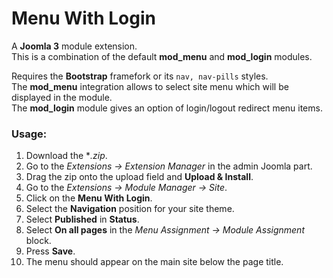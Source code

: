 # Menu With Login

A **Joomla 3** module extension.  
This is a combination of the default **mod_menu** and **mod_login** modules.

Requires the **Bootstrap** framefork or its `nav, nav-pills` styles.  
The **mod_menu** integration allows to select site menu which will be displayed in the module.  
The **mod_login** module gives an option of login/logout redirect menu items.  

### Usage:
1. Download the **.zip*.
2. Go to the *Extensions -> Extension Manager* in the admin Joomla part.
3. Drag the zip onto the upload field and **Upload & Install**.
4. Go to the *Extensions -> Module Manager -> Site*.
5. Click on the **Menu With Login**.
6. Select the **Navigation** position for your site theme.
7. Select **Published** in **Status**.
8. Select **On all pages** in the *Menu Assignment -> Module Assignment* block.
9. Press **Save**.
10. The menu should appear on the main site below the page title.
